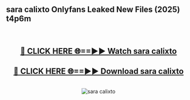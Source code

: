 <h2>sara calixto Onlyfans Leaked New Files (2025) t4p6m</h2>
<br>
<div align="center">
<h2><a href="https://mediafiles.top/sara_calixto&ref=git" rel="nofollow">🔴 CLICK HERE 🌐==►► Watch sara calixto</a></h2>
<h2><a href="https://mediafiles.top/sara_calixto&ref=git" rel="nofollow">🔴 CLICK HERE 🌐==►► Download sara calixto</a></h2>
<br>
<a href="https://mediafiles.top/sara_calixto&ref=git" rel="nofollow" data-target="animated-image.originalLink"><img src="https://i.ibb.co.com/xMMVF88/686577567.gif" alt="sara calixto" style="max-width: 100%; display: inline-block;" data-target="animated-image.originalImage"></a>
</div>
<br>
<br>